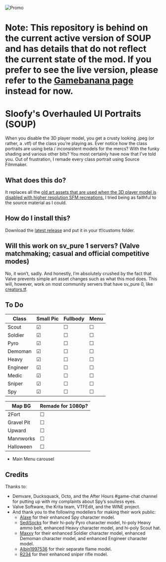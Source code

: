 ![Promo](https://i.imgur.com/FDH1VWr.png)

# Note: This repository is behind on the current active version of SOUP and has details that do not reflect the current state of the mod. If you prefer to see the live version, please refer to the [Gamebanana page](https://gamebanana.com/guis/36087) instead for now.

# Sloofy's Overhauled UI Portraits (SOUP)
When you disable the 3D player model, you get a crusty looking .jpeg (or rather, a .vtf) of the class you’re playing as. Ever notice how the class portraits are using beta / inconsistent models for the mercs? With the funky shading and various other bits? You most certainly have now that I’ve told you. Out of frustration, I remade every class portrait using Source Filmmaker.

## What does this do?
It replaces all the [old art assets that are used when the 3D player model is disabled with higher resolution SFM recreations.](https://github.com/Sloofy/soup/wiki/3.2-Comparisons) I tried being as faithful to the source material as I could.

## How do I install this?
Download the [latest release](https://github.com/Sloofy/soup/releases) and put it in your tf/customs folder.

## Will this work on sv_pure 1 servers? (Valve matchmaking; casual and official competitive modes)
No, it won’t, sadly. And honestly, I’m absolutely crushed by the fact that Valve prevents simple art asset changes such as what this mod does. This will, however, work on most community servers that have sv_pure 0, like [creators.tf](https://www.creators.tf/).

## To Do

Class | Small Pic | Fullbody | Menu
------------ | ------------- | ------------- | -------------
Scout | &#9745; | &#9744; | &#9744;
Soldier | &#9745; | &#9744; | &#9744;
Pyro | &#9745; | &#9744; | &#9744;
Demoman | &#9745; | &#9744; | &#9744;
Heavy | &#9745; | &#9744; | &#9744;
Engineer | &#9745; | &#9744; | &#9744;
Medic | &#9745; | &#9744; | &#9744;
Sniper | &#9745; | &#9744; | &#9744;
Spy | &#9745; | &#9744; | &#9744;

Map BG | Remade for 1080p?
------------- | -------------
2Fort | &#9744;
Gravel Pit | &#9744;
Upward | &#9744;
Mannworks | &#9744;
Halloween | &#9744;

- Main Menu carousel

## Credits
Thanks to:
- Demvare, Ducksquack, Octo, and the After Hours #game-chat channel for putting up with my complaints about Spy’s soulless eyes.
- Valve Software, the Krita team, VTFEdit, and the WINE project.
- And thank you to the following modellers for making their work public:
  - [Alaxe](https://steamcommunity.com/id/secretlyapyro) for their enhanced Spy character model.
  - [SediSocks](https://steamcommunity.com/id/SedimentarySocks) for their hi-poly Pyro character model, hi-poly Heavy ammo belt, enhanced Heavy character model, and hi-poly Scout hat.
  - [Maxxy](https://steamcommunity.com/id/Maxxy11) for their enhanced Soldier character model, enhanced Demoman character model, and enhanced Engineer character model.
  - [Albin1997536](https://steamcommunity.com/id/1997536) for their separate flame model.
  - [R234](https://steamcommunity.com/id/crash_maul) for their enhanced sniper rifle model.
